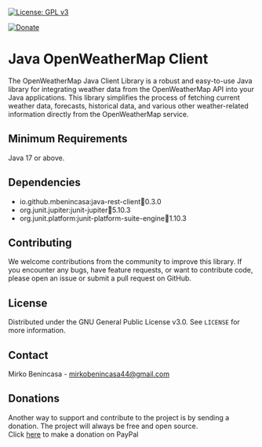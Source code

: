 [![License: GPL v3](https://img.shields.io/badge/License-GPLv3-blue.svg)](https://www.gnu.org/licenses/gpl-3.0)<p>
[![Donate](https://img.shields.io/badge/Donate-PayPal-green.svg)](https://www.paypal.com/donate/?hosted_button_id=WXYAJVFZD82BJ)

# Java OpenWeatherMap Client
The OpenWeatherMap Java Client Library is a robust and easy-to-use Java library for integrating weather data from the OpenWeatherMap API into your Java applications. This library simplifies the process of fetching current weather data, forecasts, historical data, and various other weather-related information directly from the OpenWeatherMap service.

## Minimum Requirements
Java 17 or above.

## Dependencies
- io.github.mbenincasa:java-rest-client:jar:0.3.0
- org.junit.jupiter:junit-jupiter:jar:5.10.3
- org.junit.platform:junit-platform-suite-engine:jar:1.10.3

## Contributing
We welcome contributions from the community to improve this library. If you encounter any bugs, have feature requests, or want to contribute code, please open an issue or submit a pull request on GitHub.

## License
Distributed under the GNU General Public License v3.0. See `LICENSE` for more information.

## Contact
Mirko Benincasa - mirkobenincasa44@gmail.com

## Donations
Another way to support and contribute to the project is by sending a donation. The project will always be free and open source.<br>
Click [here](https://www.paypal.com/donate/?hosted_button_id=WXYAJVFZD82BJ) to make a donation on PayPal
